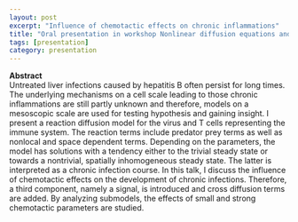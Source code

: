 ```yaml
---
layout: post
excerpt: "Influence of chemotactic effects on chronic inflammations" 
title: "Oral presentation in workshop Nonlinear diffusion equations and Applications in Biology, University of Nijmegen, the Netherlands"
tags: [presentation]
category: presentation
---
```


<b>Abstract</b><br>
Untreated liver infections caused by hepatitis B often persist for long times. 
The underlying mechanisms on a cell scale leading to those chronic inflammations are still partly unknown and therefore, models on a mesoscopic scale are used for testing hypothesis and gaining insight. 
I present a reaction diffusion model for the virus and T cells representing the immune system. 
The reaction terms include predator prey terms as well as nonlocal and space dependent terms. 
Depending on the parameters, the model has solutions with a tendency either to the trivial steady state or towards a nontrivial, spatially inhomogeneous steady state. 
The latter is interpreted as a chronic infection course. 
In this talk, I discuss the influence of chemotactic effects on the development of chronic infections. 
Therefore, a third component, namely a signal, is introduced and cross diffusion terms are added. 
By analyzing submodels, the effects of small and strong chemotactic parameters are studied. 